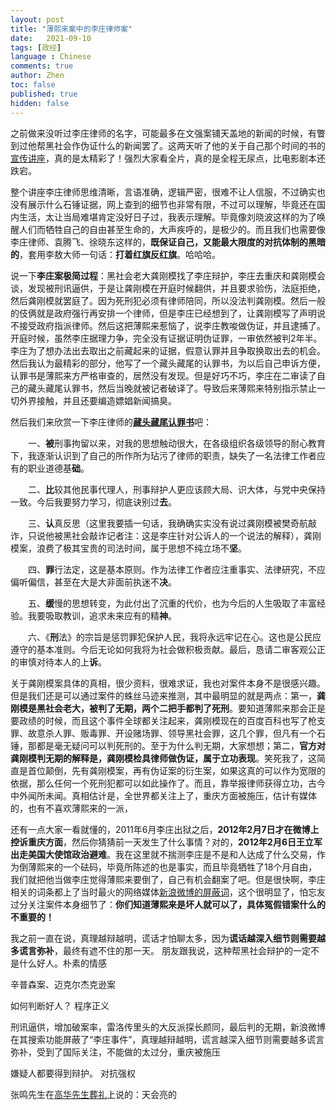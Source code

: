 ```yaml
---
layout: post
title: "薄熙来案中的李庄律师案"
date:   2021-09-10
tags: [政经]
language : Chinese
comments: true
author: Zhen
toc: false
published: true
hidden: false
---
```

之前做来没听过李庄律师的名字，可能最多在文强案铺天盖地的新闻的时候，有瞥到过他帮黑社会作伪证什么的新闻罢了。这两天听了他的关于自己那个时间的书的[宣传讲座](https://youtu.be/NPz98dytX-0)，真的是太精彩了！强烈大家看全片，真的是全程无尿点，比电影剧本还跌宕。

整个讲座李庄律师思维清晰，言语准确，逻辑严密，很难不让人信服，不过确实也没有展示什么石锤证据，网上查到的细节也非常有限，不过可以理解，毕竟还在国内生活，太让当局难堪肯定没好日子过，我表示理解。毕竟像刘晓波这样的为了唤醒人们而牺牲自己的自由甚至生命的，大声疾呼的，是极少的。而且我们也需要像李庄律师、袁腾飞、徐晓东这样的，**既保证自己，又能最大限度的对抗体制的黑暗的**，套用李敖大师一句话：**打着红旗反红旗**。哈哈哈。

说一下**李庄案极简过程**：黑社会老大龚刚模找了李庄辩护，李庄去重庆和龚刚模会谈，发现被刑讯逼供，于是让龚刚模在开庭时候翻供，并且要求验伤，法庭拒绝，然后龚刚模就罢庭了。因为死刑犯必须有律师陪同，所以没法判龚刚模。然后一般的伎俩就是政府强行再安排一个律师，但是李庄已经想到了，让龚刚模写了声明说不接受政府指派律师。然后这把薄熙来惹恼了，说李庄教唆做伪证，并且逮捕了。开庭时候，虽然李庄据理力争，完全没有证据证明伪证罪，一审依然被判2年半。李庄为了想办法出去取出之前藏起来的证据，假意认罪并且争取换取出去的机会。然后我认为最精彩的部分，他写了一个藏头藏尾的认罪书，为以后自己申诉方便，认罪书是薄熙来方严格审查的，居然没有发现。但是好巧不巧，李庄在二审读了自己的藏头藏尾认罪书，然后当晚就被记者破译了。导致后来薄熙来特别指示禁止一切外界接触，并且还要编造嫖娼新闻搞臭。

然后我们来欣赏一下李庄律师的[**藏头藏尾认罪书**](http://news.sohu.com/20121128/n358848849.shtml)吧：

　　一、**被**刑事拘留以来，对我的思想触动很大，在各级组织各级领导的耐心教育下，我逐渐认识到了自己的所作所为玷污了律师的职责，缺失了一名法律工作者应有的职业道德基**础**。

　　二、**比**较其他民事代理人，刑事辩护人更应该顾大局、识大体，与党中央保持一致。今后我要努力学习，彻底诀别过**去**。

　　三、**认**真反思（这里我要插一句话，我确确实实没有说过龚刚模被樊奇航敲诈，只说他被黑社会敲诈记者注：这是李庄针对公诉人的一个说法的解释），龚刚模案，浪费了极其宝贵的司法时间，属于思想不纯立场不**坚**。

　　四、**罪**行法定，这是基本原则。作为法律工作者应注重事实、法律研究，不应偏听偏信，甚至在大是大非面前执迷不**决**。

　　五、**缓**慢的思想转变，为此付出了沉重的代价，也为今后的人生吸取了丰富经验。我要吸取教训，追求未来应有的精**神**。

　　六、《**刑**法》的宗旨是惩罚罪犯保护人民，我将永远牢记在心。这也是公民应遵守的基本准则。今后无论如何我将为社会做积极贡献。最后，恳请二审客观公正的审慎对待本人的上**诉**。

关于龚刚模案具体的真相，很少资料，很难求证，我也对案件本身不是很感兴趣。但是我们还是可以通过案件的蛛丝马迹来推测，其中最明显的就是两点：第一，**龚刚模是黑社会老大，被判了无期，两个二把手都判了死刑**。要知道薄熙来那会正是要政绩的时候，而且这个事件全球都关注起来，龚刚模现在的百度百科也写了枪支罪、故意杀人罪、贩毒罪、开设赌场罪、领导黑社会罪，这几个罪，但凡有一个石锤，那都是毫无疑问可以判死刑的。至于为什么判无期，大家想想；第二，**官方对龚刚模判无期的解释是，龚刚模检具律师做伪证，属于立功表现**。笑死我了，这简直是首位颠倒，先有龚刚模案，再有伪证案的衍生案，如果这真的可以作为宽限的依据，那么任何一个死刑犯都可以如此操作了。而且，靠举报律师获得立功，古今中外闻所未闻。真相估计是，全世界都关注上了，重庆方面被施压，估计有媒体的，也有不喜欢薄熙来的一派，

还有一点大家一看就懂的，2011年6月李庄出狱之后，**2012年2月7日才在微博上控诉重庆方面**，然后你猜猜前一天发生了什么事情？对的，**2012年2月6日王立军出走美国大使馆政治避难**。我在这里就不揣测李庄是不是和人达成了什么交易，作为倒薄熙来的一个砝码，毕竟所陈述的也是事实，而且毕竟牺牲了18个月自由，我们就把他当做李庄觉得薄熙来要倒了，自己有机会翻案了吧。但是很快啊，李庄相关的词条都上了当时最火的网络媒体[新浪微博的屏蔽词](https://chinadigitaltimes.net/chinese/214115.html)，这个很明显了，怕忘友过分关注案件本身细节了：**你们知道薄熙来是坏人就可以了，具体冤假错案什么的不重要的！**

我之前一直在说，真理越辩越明，谎话才怕聊太多，因为**谎话越深入细节则需要越多谎言弥补**，最终有遮不住的那一天。
朋友跟我说，这种帮黑社会辩护的一定不是什么好人。朴素的情感

辛普森案、迈克尔杰克逊案

如何判断好人？
程序正义

刑讯逼供，增加破案率，雷洛传里头的大反派探长颜同，最后判的无期，新浪微博在其搜索功能屏蔽了“李庄事件”，真理越辩越明，谎言越深入细节则需要越多谎言弥补，受到了国际关注，不能做的太过分，重庆被施压
 

嫌疑人都要得到辩护。
对抗强权

张鸣先生在[高华先生葬礼](https://youtu.be/ojMmROyYC0E)上说的：天会亮的
<!--stackedit_data:
eyJoaXN0b3J5IjpbNDM1MTQ1NTE0LC0xNjQ1NTY4MTYwLDIxMj
E3OTg1MzAsLTMwNjAyODM3NCw0MTUyNzIxODMsLTI2MTA2OTM0
MCwtMTIyNzcwOTU4NSwzNDYzOTIyNDEsLTY2NTA1NDY3MiwtMT
c0OTM5OTc5NywzMjExMTc0MTNdfQ==
-->
